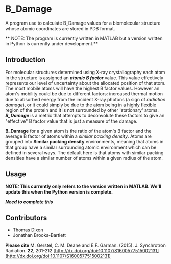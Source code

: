 # B_Damage
A program use to calculate B_Damage values for a biomolecular structure whose atomic coordinates are stored in PDB format.

** NOTE: The program is currently written in MATLAB but a version written in Python is currently under development.**

## Introduction
For molecular structures determined using X-ray crystallography each atom in the structure is assigned an ***atomic B factor*** value. This value effectively represents our level of uncertainty about the allocated position of that atom. The most mobile atoms will have the highest B factor values. However an atom's mobility could be due to different factors: increased thermal motion due to absorbed energy from the incident X-ray photons (a sign of *radiation damage*), or it could simply be due to the atom being in a highly flexible region of the protein and it is not surrounded by other 'stationary' atoms. ***B_Damage*** is a metric that attempts to deconvolute these factors to give an "effective" B factor value that is just a measure of the damage.   

**B_Damage** for a given atom is the ratio of the atom's B factor and the average B factor of atoms within a *similar packing density*. Atoms are grouped into **Similar packing density** environments, meaning that atoms in that group have a similar surrounding atomic environment which can be defined in several ways. The default here is that atoms with similar packing densities have a similar number of atoms within a given radius of the atom.

## Usage
**NOTE: This currently only refers to the version written in MATLAB. We'll update this when the Python version is complete.**    

***Need to complete this***

## Contributors
- Thomas Dixon
- Jonathan Brooks-Bartlett    

**Please cite** M. Gerstel, C. M. Deane and E.F. Garman. (2015). J. Synchrotron Radiation. **22**, 201-212 [http://dx.doi.org/doi:10.1107/S1600577515002131](http://dx.doi.org/doi:10.1107/S1600577515002131)
